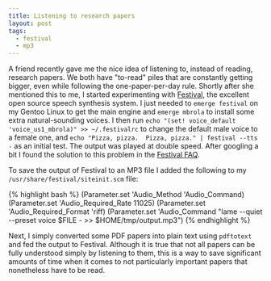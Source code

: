 ```yaml
---
title: Listening to research papers
layout: post
tags:
  - festival
  - mp3
---
```

A friend recently gave me the nice idea of listening to, instead of reading,
research papers. We both have "to-read" piles that are constantly getting
bigger, even while following the one-paper-per-day rule. Shortly after she
mentioned this to me, I started experimenting with
[Festival](http://www.cstr.ed.ac.uk/projects/festival), the excellent open
source speech synthesis system. I just needed to `emerge festival` on my Gentoo
Linux to get the main engine and `emerge mbrola` to install some extra
natural-sounding voices. I then run
`echo "(set! voice_default 'voice_us1_mbrola)" >> ~/.festivalrc` to change the
default male voice to a female one, and
`echo "Pizza, pizza.  Pizza, pizza." | festival --tts -` as an initial test.
The output was played at double speed. After googling a bit I found the solution
to this problem in the [Festival
FAQ](http://www.cstr.ed.ac.uk/cgi-bin/cstr/lists.cgi?config=festival_faq&#038;entry=arunning_festival/speed.html).

To save the output of Festival to an MP3 file I added the following to my  
`/usr/share/festival/siteinit.scm` file:

{% highlight bash %}
(Parameter.set 'Audio_Method 'Audio_Command)
(Parameter.set 'Audio_Required_Rate 11025)
(Parameter.set 'Audio_Required_Format 'riff)
(Parameter.set 'Audio_Command "lame --quiet --preset voice $FILE - >> $HOME/tmp/output.mp3")
{% endhighlight %}

Next, I simply converted some PDF papers into plain text using `pdftotext` and
fed the output to Festival. Although it is true that not all papers can be fully
understood simply by listening to them, this is a way to save significant
amounts of time when it comes to not particularly important papers that nonetheless
have to be read.
